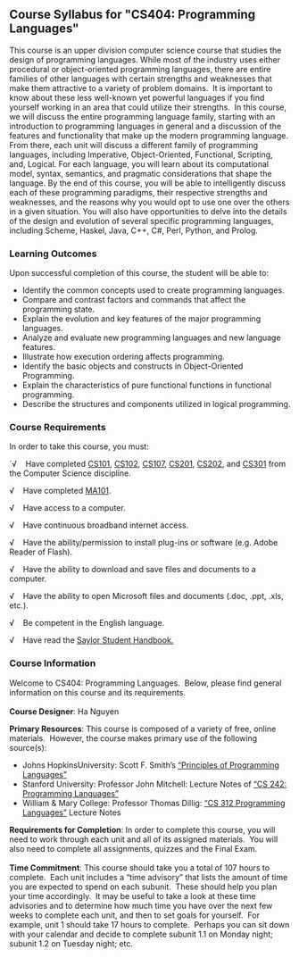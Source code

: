Course Syllabus for "CS404: Programming Languages"
--------------------------------------------------

This course is an upper division computer science course that studies
the design of programming languages. While most of the industry uses
either procedural or object-oriented programming languages, there are
entire families of other languages with certain strengths and weaknesses
that make them attractive to a variety of problem domains.  It is
important to know about these less well-known yet powerful languages if
you find yourself working in an area that could utilize their
strengths.  In this course, we will discuss the entire programming
language family, starting with an introduction to programming languages
in general and a discussion of the features and functionality that make
up the modern programming language.  From there, each unit will discuss
a different family of programming languages, including Imperative,
Object-Oriented, Functional, Scripting, and, Logical. For each language,
you will learn about its computational model, syntax, semantics, and
pragmatic considerations that shape the language. By the end of this
course, you will be able to intelligently discuss each of these
programming paradigms, their respective strengths and weaknesses, and
the reasons why you would opt to use one over the others in a given
situation. You will also have opportunities to delve into the details of
the design and evolution of several specific programming languages,
including Scheme, Haskel, Java, C++, C\#, Perl, Python, and Prolog.

### Learning Outcomes

Upon successful completion of this course, the student will be able
to:  

-   Identify the common concepts used to create programming languages.
-   Compare and contrast factors and commands that affect the
    programming state.
-   Explain the evolution and key features of the major programming
    languages.
-   Analyze and evaluate new programming languages and new language
    features.
-   Illustrate how execution ordering affects programming.
-   Identify the basic objects and constructs in Object-Oriented
    Programming.
-   Explain the characteristics of pure functional functions in
    functional programming.
-   Describe the structures and components utilized in logical
    programming.

### Course Requirements

In order to take this course, you must:  
  
 ´√    Have completed [CS101](http://www.saylor.org/courses/cs101/),
[CS102](http://www.saylor.org/courses/cs102/),
[CS107](http://www.saylor.org/courses/cs107/),
[CS201](http://www.saylor.org/courses/cs201/),
[CS202](http://www.saylor.org/courses/cs202/), and
[CS301](http://www.saylor.org/courses/cs301/) from the Computer Science
discipline.  
  
 √    Have completed [MA101](http://www.saylor.org/courses/ma101-exc).  
  
 √    Have access to a computer.  
  
 √    Have continuous broadband internet access.  
  
 √    Have the ability/permission to install plug-ins or software (e.g.
Adobe Reader of Flash).  
  
 √    Have the ability to download and save files and documents to a
computer.  
  
 √    Have the ability to open Microsoft files and documents (.doc,
.ppt, .xls, etc.).  
  
 √    Be competent in the English language.  
  
 √    Have read the [Saylor Student
Handbook.](https://resources.saylor.org/wwwresources/archived/site/wp-content/uploads/2012/05/Saylor-StudentHandbook.pdf)

### Course Information

Welcome to CS404: Programming Languages.  Below, please find general
information on this course and its requirements.  
    
 **Course Designer**: Ha Nguyen  
  
 **Primary Resources**: This course is composed of a variety of free,
online materials.  However, the course makes primary use of the
following source(s):  

-   Johns HopkinsUniversity: Scott F. Smith’s [“Principles of
    Programming Languages”](http://pl.cs.jhu.edu/pl/book/dist/)
-   Stanford University: Professor John Mitchell: Lecture Notes of [“CS
    242: Programming
    Languages”](https://courseware.stanford.edu/pg/courses/lectures/214531)
-   William & Mary College: Professor Thomas Dillig: [“CS 312
    Programming Languages”](http://www.cs.wm.edu/~tdillig/cs312/)
    Lecture Notes

**Requirements for Completion**: In order to complete this course, you
will need to work through each unit and all of its assigned materials. 
You will also need to complete all assignments, quizzes and the Final
Exam.  
    
 **Time Commitment**: This course should take you a total of 107 hours
to complete.  Each unit includes a “time advisory” that lists the amount
of time you are expected to spend on each subunit.  These should help
you plan your time accordingly.  It may be useful to take a look at
these time advisories and to determine how much time you have over the
next few weeks to complete each unit, and then to set goals for
yourself.  For example, unit 1 should take 17 hours to complete. 
Perhaps you can sit down with your calendar and decide to complete
subunit 1.1 on Monday night; subunit 1.2 on Tuesday night; etc.  
    

